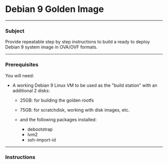 # Debian 9 Golden Image
---

### Subject

Provide repeatable step by step instructions to build a ready to deploy Debian 9 system image in OVA/OVF formats.

---
### Prerequisites
You will need:
 * A working Debian 9 Linux VM to be used as the "build station" with an additional 2 disks:
   * 25GB: for building the golden rootfs
   * 75GB: for scratchdisk, working with disk images, etc.

   * and the following packages installed:
     * debootstrap
     * lvm2
     * ssh-import-id
---
### Instructions
